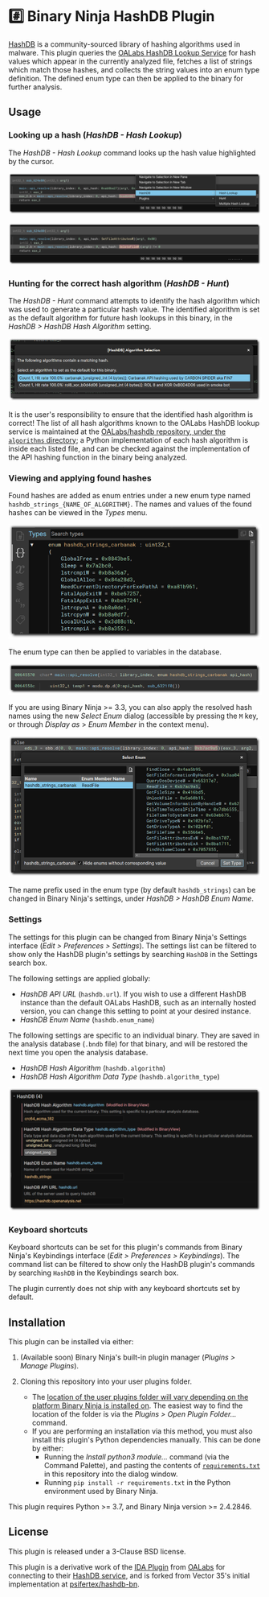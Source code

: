 # #️⃣ Binary Ninja HashDB Plugin

[HashDB](https://github.com/OALabs/hashdb) is a community-sourced library of hashing algorithms used in malware. This plugin queries the [OALabs HashDB Lookup Service](https://hashdb.openanalysis.net/) for hash values which appear in the currently analyzed file, fetches a list of strings which match those hashes, and collects the string values into an enum type definition. The defined enum type can then be applied to the binary for further analysis.

## Usage

### Looking up a hash (_HashDB - Hash Lookup_)

The _HashDB - Hash Lookup_ command looks up the hash value highlighted by the cursor.

![](images/hashlookup-screenshot-border.png)

![](images/hashlookup-result-screenshot-border.png)

### Hunting for the correct hash algorithm (_HashDB - Hunt_)

The _HashDB - Hunt_ command attempts to identify the hash algorithm which was used to generate a particular hash value. The identified algorithm is set as the default algorithm for future hash lookups in this binary, in the _HashDB > HashDB Hash Algorithm_ setting.

![](images/hash-hunt-multiple-options-screenshot-border.png)

It is the user's responsibility to ensure that the identified hash algorithm is correct! The list of all hash algorithms known to the OALabs HashDB lookup service is maintained at the [OALabs/hashdb repository, under the `algorithms` directory](https://github.com/OALabs/hashdb/tree/main/algorithms); a Python implementation of each hash algorithm is inside each listed file, and can be checked against the implementation of the API hashing function in the binary being analyzed.

### Viewing and applying found hashes

Found hashes are added as enum entries under a new enum type named `hashdb_strings_{NAME_OF_ALGORITHM}`. The names and values of the found hashes can be viewed in the _Types_ menu.

![](images/hash-created-enum-screenshot-border.png)

The enum type can then be applied to variables in the database.

![](images/hash-created-enum-applied-function-arg-screenshot-border.png)

If you are using Binary Ninja >= 3.3, you can also apply the resolved hash names using the new _Select Enum_ dialog (accessible by pressing the `M` key, or through _Display as_ > _Enum Member_ in the context menu).

![](images/hash-enum-selection-dialog-screenshot-border.png)

The name prefix used in the enum type (by default `hashdb_strings`) can be changed in Binary Ninja's settings, under _HashDB > HashDB Enum Name_.


### Settings

The settings for this plugin can be changed from Binary Ninja's Settings interface (_Edit > Preferences > Settings_). The settings list can be filtered to show only the HashDB plugin's settings by searching `HashDB` in the Settings search box.

The following settings are applied globally:

- _HashDB API URL_ (`hashdb.url`). If you wish to use a different HashDB instance than the default OALabs HashDB, such as an internally hosted version, you can change this setting to point at your desired instance.
- _HashDB Enum Name_ (`hashdb.enum_name`)

The following settings are specific to an individual binary. They are saved in the analysis database (`.bndb` file) for that binary, and will be restored the next time you open the analysis database.

- _HashDB Hash Algorithm_ (`hashdb.algorithm`)
- _HashDB Hash Algorithm Data Type_ (`hashdb.algorithm_type`)

![](images/settings-screenshot-border.png)

### Keyboard shortcuts

Keyboard shortcuts can be set for this plugin's commands from Binary Ninja's Keybindings interface (_Edit > Preferences > Keybindings_). The command list can be filtered to show only the HashDB plugin's commands by searching `HashDB` in the Keybindings search box.

The plugin currently does not ship with any keyboard shortcuts set by default.

## Installation

This plugin can be installed via either:

1) (Available soon) Binary Ninja's built-in plugin manager (_Plugins > Manage Plugins_).

2) Cloning this repository into your user plugins folder.
    - The [location of the user plugins folder will vary depending on the platform Binary Ninja is installed on](https://docs.binary.ninja/guide/index.html#user-folder). The easiest way to find the location of the folder is via the _Plugins > Open Plugin Folder..._ command.
    - If you are performing an installation via this method, you must also install this plugin's Python dependencies manually. This can be done by either:
        - Running the _Install python3 module..._ command (via the Command Palette), and pasting the contents of [`requirements.txt`](requirements.txt) in this repository into the dialog window.
        - Running `pip install -r requirements.txt` in the Python environment used by Binary Ninja.

This plugin requires Python >= 3.7, and Binary Ninja version >= 2.4.2846.

## License

This plugin is released under a 3-Clause BSD license.

This plugin is a derivative work of the [IDA Plugin](https://github.com/OALabs/hashdb-ida/) from [OALabs](https://oalabs.openanalysis.net/) for connecting to their [HashDB service](https://hashdb.openanalysis.net/), and is forked from Vector 35's initial implementation at [psifertex/hashdb-bn](https://github.com/psifertex/hashdb-bn).
